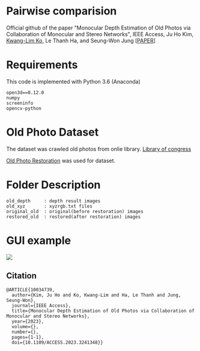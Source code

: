 # Pairwise comparision

Official github of the paper "Monocular Depth Estimation of Old Photos via Collaboration of Monocular and Stereo Networks", IEEE Access, Ju Ho Kim, [Kwang-Lim Ko](https://github.com/kklim1323), Le Thanh Ha, and Seung-Won Jung [[PAPER](https://ieeexplore.ieee.org/document/10034739)]


# Requirements

This code is implemented with Python 3.6 (Anaconda)

```
open3d==0.12.0
numpy
screeninfo
opencv-python
```


# Old Photo Dataset

The dataset was crawled old photos from onlie library.
[Library of congress](https://www.loc.gov/pictures/)

[Old Photo Restoration](https://github.com/microsoft/Bringing-Old-Photos-Back-to-Life) was used for dataset. 


# Folder Description

```
old_depth     : depth result images
old_xyz       : xyzrgb.txt files
original_old  : original(before restoration) images
restored_old  : restored(after restoration) images
```


# GUI example

<img src="https://github.com/rmawngh/Old-Photo-3D/blob/main/Pairwise_comparison/gui_example.png">





## Citation
```
@ARTICLE{10034739,
  author={Kim, Ju Ho and Ko, Kwang-Lim and Ha, Le Thanh and Jung, Seung-Won},
  journal={IEEE Access}, 
  title={Monocular Depth Estimation of Old Photos via Collaboration of Monocular and Stereo Networks}, 
  year={2023},
  volume={},
  number={},
  pages={1-1},
  doi={10.1109/ACCESS.2023.3241348}}
```

